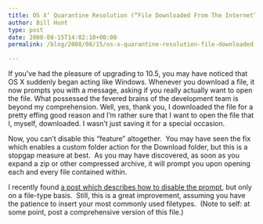 ```yaml
---
title: OS X’ Quarantine Resolution (“File Downloaded From The Internet”)
author: Bill Hunt
type: post
date: 2008-08-15T14:02:10+00:00
permalink: /blog/2008/08/15/os-x-quarantine-resolution-file-downloaded-from-the-internet/

---
```

If you&#8217;ve had the pleasure of upgrading to 10.5, you may have noticed that OS X suddenly began acting like Windows. Whenever you download a file, it now prompts you with a message, asking if you really actually want to open the file. <!--more-->What possessed the fevered brains of the development team is beyond my comprehension. Well, yes, thank you, I downloaded the file for a pretty effing good reason and I&#8217;m rather sure that I want to open the file that I, myself, downloaded. I wasn&#8217;t just saving it for a special occasion.

Now, you can&#8217;t disable this &#8220;feature&#8221; altogether.  You may have seen the fix which enables a custom folder action for the Download folder, but this is a stopgap measure at best.  As you may have discovered, as soon as you expand a zip or other compressed archive, it will prompt you upon opening each and every file contained within.

I recently found [a post which describes how to disable the prompt][1], but only on a file-type basis.  Still, this is a great improvement, assuming you have the patience to insert your most commonly used filetypes.  (Note to self: at some point, post a comprehensive version of this file.)

 [1]: http://mymacinations.com/2008/02/06/changing-the-systems-default-settings-for-html-files-safe/ "Disable Apple's Quarantine On Downloaded Files"